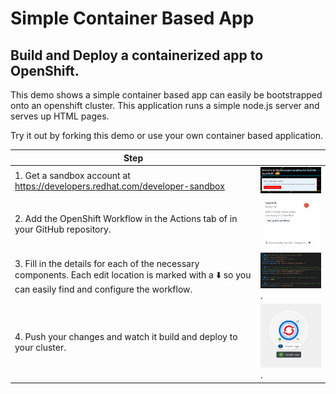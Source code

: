 # Simple Container Based App 

## Build and Deploy a containerized app to OpenShift. 

This demo shows a simple container based app can easily be bootstrapped onto an openshift cluster.
This application runs a simple node.js server and serves up HTML pages. 


Try it out by forking this demo or use your own container based application.
 
| Step    |    |
| ----------- | ----------- |
| 1. Get a sandbox account at https://developers.redhat.com/developer-sandbox      | ![OpenShift Sandbox Account](images/sandbox.png)       |
| 2. Add the OpenShift Workflow in the Actions tab of in your GitHub repository.   | ![OpenShift Workflow](images/workflow.png)         |
| 3. Fill in the details for each of the necessary components. Each edit location is marked with  a  ⬇️ so you can easily find and configure the workflow.       | ![destination](images/editconfig.png).    | 
| 4. Push your changes and watch it build and deploy to your cluster.     |    ![running](images/running.png).        |
 

